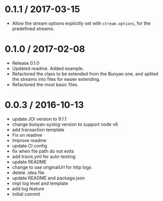 
0.1.1 / 2017-03-15
==================

  * Allow the stream options explicitly set with `stream.options`, for the predefined streams.

0.1.0 / 2017-02-08
==================

  * Release 0.1.0
  * Updated readme. Added example.
  * Refactored the class to be extended from the Bunyan one, and splited the streams into files for easier extending.
  * Refactored the most basic files.

0.0.3 / 2016-10-13
==================

  * update JOI version to 9.1.1
  * change bunyan-syslog version to support node v6
  * add transaction template
  * Fix on readme
  * Improve readme
  * update CI config
  * fix when file path do not exits
  * add travis.yml for auto-testing
  * update README
  * change to use originalUrl for http logs
  * delete .idea file
  * update README and package.json
  * impl log level and template
  * add log feature
  * Initial commit
